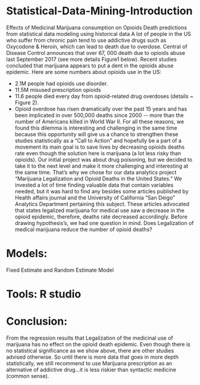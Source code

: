 # Statistical-Data-Mining-Introduction
Effects of Medicinal Marijuana consumption on Opioids Death predictions from statistical data modeling using historical data
A lot of people in the US who suffer from chronic pain tend to use addictive drugs such as Oxycodone & Heroin, which can lead to death due to overdose. Central of Disease Control announces that over 67, 000 death due to opioids abuse last September 2017 (see more details Figure1 below). Recent studies concluded that marijuana appears to put a dent in the opioids abuse epidemic. Here are some numbers about opioids use in the US:
-	2.1M people had opioids use disorder.
-	11.5M misused prescription opioids
-	11.6 people died every day from opioid-related drug overdoses (details ~ Figure 2).
-	Opioid overdose has risen dramatically over the past 15 years and has been implicated in over 500,000 deaths since 2000 -- more than the number of Americans killed in World War II.
For all these reasons, we found this dilemma is interesting and challenging in the same time because this opportunity will give us a chance to strengthen these studies statistically as a “Call to Action” and hopefully be a part of a movement its main goal is to save lives by decreasing opioids deaths rate even though the solution here is marijuana (a lot less risky than opioids).
 Our initial project was about drug poisoning, but we decided to take it to the next level and make it more challenging and interesting at the same time. That’s why we chose for our data analytics project “Marijuana Legalization and Opioid Deaths in the United States.” We invested a lot of time finding valuable data that contain variables needed, but it was hard to find any besides some articles published by Health affairs journal and the University of California “San Deigo” Analytics Department pertaining this subject. These articles advocated that states legalized marijuana for medical use saw a decrease in the opioid epidemic, therefore, deaths rate decreased accordingly. 
Before drawing hypothesis’s, we had one question in mind. Does Legalization of medical marijuana reduce the number of opioid deaths? 
# Models:
Fixed Estimate and Random Estimate Model
# Tools: R studio 
# Conclusion:
From the regression results that Legalization of the medicinal use of marijuana has no effect on the opioid death epidemic. Even though there is no statistical significance as we show above, there are other studies advised otherwise.  So until there is more data that goes in more depth statistically, we still recommend to use Marijuana prescription as an alternative of addictive drug...it is less riskier than syntactic medicine (common sense).
